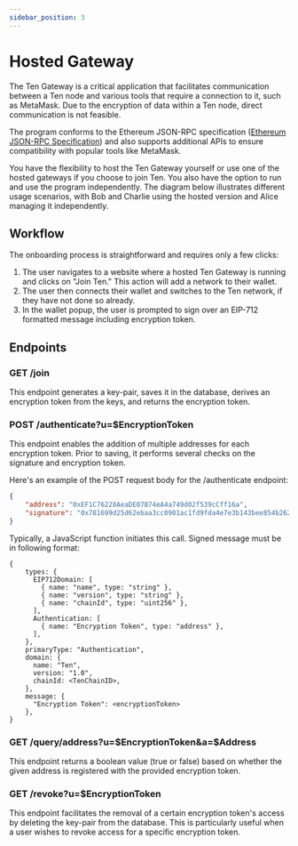 ```yaml
---
sidebar_position: 3
---
```


# Hosted Gateway

The Ten Gateway is a critical application that facilitates communication between a Ten node and various tools that require a connection to it, such as MetaMask. Due to the encryption of data within a Ten node, direct communication is not feasible.

The program conforms to the Ethereum JSON-RPC specification ([Ethereum JSON-RPC Specification](https://playground.open-rpc.org/?schemaUrl=https://raw.githubusercontent.com/ethereum/eth1.0-apis/assembled-spec/openrpc.json)) and also supports additional APIs to ensure compatibility with popular tools like MetaMask.

You have the flexibility to host the Ten Gateway yourself or use one of the hosted gateways if you choose to join Ten. You also have the option to run and use the program independently. The diagram below illustrates different usage scenarios, with Bob and Charlie using the hosted version and Alice managing it independently.

## Workflow

The onboarding process is straightforward and requires only a few clicks:

1. The user navigates to a website where a hosted Ten Gateway is running and clicks on "Join Ten." This action will add a network to their wallet.
2. The user then connects their wallet and switches to the Ten network, if they have not done so already.
3. In the wallet popup, the user is prompted to sign over an EIP-712 formatted message including encryption token.

## Endpoints

### GET /join

This endpoint generates a key-pair, saves it in the database, derives an encryption token from the keys, and returns the encryption token.

### POST /authenticate?u=$EncryptionToken

This endpoint enables the addition of multiple addresses for each encryption token. Prior to saving, it performs several checks on the signature and encryption token.

Here's an example of the POST request body for the /authenticate endpoint:

```json
{
    "address": "0xEF1C76228AeaDE07B74eA4a749d02f539cCff16a",
    "signature": "0x781699d25d62ebaa3cc0901ac1fd9fda4e7e3b143bee854b262434e3e22021d1607b5680924ac439dec9838344d6785100c7043312cec07b7fd1e9d26983f69f1b"
}
```

Typically, a JavaScript function initiates this call.
Signed message must be in following format:

```
{
    types: {
      EIP712Domain: [
        { name: "name", type: "string" },
        { name: "version", type: "string" },
        { name: "chainId", type: "uint256" },
      ],
      Authentication: [
        { name: "Encryption Token", type: "address" },
      ],
    },
    primaryType: "Authentication",
    domain: {
      name: "Ten",
      version: "1.0",
      chainId: <TenChainID>,
    },
    message: {
      "Encryption Token": <encryptionToken>
    },
}
```

### GET /query/address?u=$EncryptionToken&a=$Address

This endpoint returns a boolean value (true or false) based on whether the given address is registered with the provided encryption token.

### GET /revoke?u=$EncryptionToken

This endpoint facilitates the removal of a certain encryption token's access by deleting the key-pair from the database. This is particularly useful when a user wishes to revoke access for a specific encryption token.
